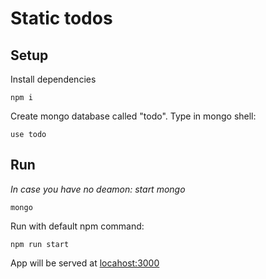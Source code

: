 # Static todos

## Setup
Install dependencies

    npm i
	
Create mongo database called "todo". Type in mongo shell:

	use todo


## Run
*In case you have no deamon: start mongo*
	
	mongo

Run with default npm command:

    npm run start

App will be served at [locahost:3000](http://localhost:3000/)
